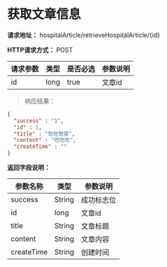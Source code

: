 # 获取文章信息

**请求地址：** hospitalArticle/retrieveHospitalArticle/{id}

**HTTP请求方式：** POST

| 请求参数 | 类型 | 是否必选 | 参数说明 |
| -- | -- | -- | -- |
| id | long | true | 文章id |

>响应结果：

```json
{
  "success" : "1",
  "id" : 1,
  "title" : "愁吃愁穿",
  "content" : "吃吃吃",
  "createTime" : ""
}
```

**返回字段说明：**

| 参数名称 | 类型 | 参数说明 |
| -- | -- | -- |
| success | String | 成功标志位 |
| id | long | 文章id |
| title | String | 文章标题 |
| content | String | 文章内容 |
| createTime | String | 创建时间 |


